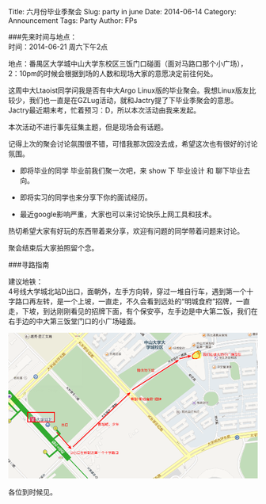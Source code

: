 Title: 六月份毕业季聚会
Slug: party in june
Date:  2014-06-14
Category: Announcement
Tags: Party
Author: FPs

###先来时间与地点：  
时间：2014-06-21  周六下午2点  

地点：番禺区大学城中山大学东校区三饭门口碰面（面对马路口那个小广场），2：10pm的时候会根据到场的人数和现场大家的意愿决定前往何处。  

这周中大Ltaoist同学问我是否有中大Argo Linux版的毕业聚会。我想Linux版友比较少，我们也一直是在GZLug活动，就和Jactry提了下毕业季聚会的意思。Jactry最近期末考，忙着预习：D，所以本次活动由我来发起。  

本次活动不进行事先征集主题，但是现场会有话题。  

记得上次的聚会讨论氛围很不错，可惜我那次因没去成，希望这次也有很好的讨论氛围。  

- 即将毕业的同学 毕业前我们聚一次吧，来 show 下 毕业设计 和 聊下毕业去向。

- 即将实习的同学也来分享下你的面试经历。

- 最近google影响严重，大家也可以来讨论快乐上网工具和技术。

热切希望大家有好玩的东西带着来分享，欢迎有问题的同学带着问题来讨论。  

聚会结束后大家拍照留个念。  

 

###寻路指南  

建议地铁：  
4号线大学城北站D出口，面朝外，左手方向转，穿过一堆自行车，遇到第一个十字路口再左转，是一个上坡，一直走，不久会看到远处的“明城食府”招牌，一直走，下坡，到达刚刚看见的招牌下面，有个保安亭，左手边是中大第二饭，我们在右手边的中大第三饭堂门口的小广场碰面。  

![sysu](/images/2014/sys-e-guide.png)  

各位到时候见。  
